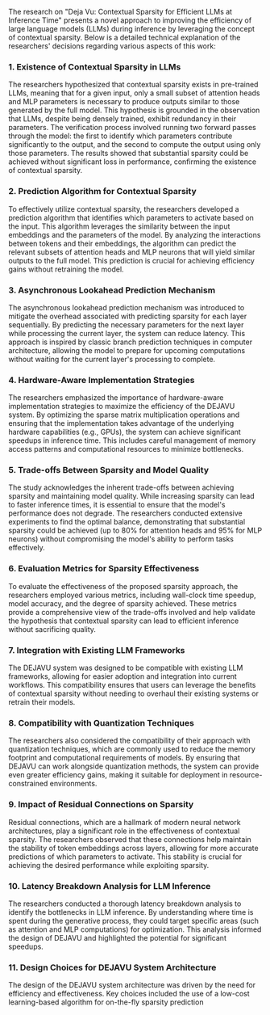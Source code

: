 The research on "Deja Vu: Contextual Sparsity for Efficient LLMs at Inference Time" presents a novel approach to improving the efficiency of large language models (LLMs) during inference by leveraging the concept of contextual sparsity. Below is a detailed technical explanation of the researchers' decisions regarding various aspects of this work:

### 1. Existence of Contextual Sparsity in LLMs
The researchers hypothesized that contextual sparsity exists in pre-trained LLMs, meaning that for a given input, only a small subset of attention heads and MLP parameters is necessary to produce outputs similar to those generated by the full model. This hypothesis is grounded in the observation that LLMs, despite being densely trained, exhibit redundancy in their parameters. The verification process involved running two forward passes through the model: the first to identify which parameters contribute significantly to the output, and the second to compute the output using only those parameters. The results showed that substantial sparsity could be achieved without significant loss in performance, confirming the existence of contextual sparsity.

### 2. Prediction Algorithm for Contextual Sparsity
To effectively utilize contextual sparsity, the researchers developed a prediction algorithm that identifies which parameters to activate based on the input. This algorithm leverages the similarity between the input embeddings and the parameters of the model. By analyzing the interactions between tokens and their embeddings, the algorithm can predict the relevant subsets of attention heads and MLP neurons that will yield similar outputs to the full model. This prediction is crucial for achieving efficiency gains without retraining the model.

### 3. Asynchronous Lookahead Prediction Mechanism
The asynchronous lookahead prediction mechanism was introduced to mitigate the overhead associated with predicting sparsity for each layer sequentially. By predicting the necessary parameters for the next layer while processing the current layer, the system can reduce latency. This approach is inspired by classic branch prediction techniques in computer architecture, allowing the model to prepare for upcoming computations without waiting for the current layer's processing to complete.

### 4. Hardware-Aware Implementation Strategies
The researchers emphasized the importance of hardware-aware implementation strategies to maximize the efficiency of the DEJAVU system. By optimizing the sparse matrix multiplication operations and ensuring that the implementation takes advantage of the underlying hardware capabilities (e.g., GPUs), the system can achieve significant speedups in inference time. This includes careful management of memory access patterns and computational resources to minimize bottlenecks.

### 5. Trade-offs Between Sparsity and Model Quality
The study acknowledges the inherent trade-offs between achieving sparsity and maintaining model quality. While increasing sparsity can lead to faster inference times, it is essential to ensure that the model's performance does not degrade. The researchers conducted extensive experiments to find the optimal balance, demonstrating that substantial sparsity could be achieved (up to 80% for attention heads and 95% for MLP neurons) without compromising the model's ability to perform tasks effectively.

### 6. Evaluation Metrics for Sparsity Effectiveness
To evaluate the effectiveness of the proposed sparsity approach, the researchers employed various metrics, including wall-clock time speedup, model accuracy, and the degree of sparsity achieved. These metrics provide a comprehensive view of the trade-offs involved and help validate the hypothesis that contextual sparsity can lead to efficient inference without sacrificing quality.

### 7. Integration with Existing LLM Frameworks
The DEJAVU system was designed to be compatible with existing LLM frameworks, allowing for easier adoption and integration into current workflows. This compatibility ensures that users can leverage the benefits of contextual sparsity without needing to overhaul their existing systems or retrain their models.

### 8. Compatibility with Quantization Techniques
The researchers also considered the compatibility of their approach with quantization techniques, which are commonly used to reduce the memory footprint and computational requirements of models. By ensuring that DEJAVU can work alongside quantization methods, the system can provide even greater efficiency gains, making it suitable for deployment in resource-constrained environments.

### 9. Impact of Residual Connections on Sparsity
Residual connections, which are a hallmark of modern neural network architectures, play a significant role in the effectiveness of contextual sparsity. The researchers observed that these connections help maintain the stability of token embeddings across layers, allowing for more accurate predictions of which parameters to activate. This stability is crucial for achieving the desired performance while exploiting sparsity.

### 10. Latency Breakdown Analysis for LLM Inference
The researchers conducted a thorough latency breakdown analysis to identify the bottlenecks in LLM inference. By understanding where time is spent during the generative process, they could target specific areas (such as attention and MLP computations) for optimization. This analysis informed the design of DEJAVU and highlighted the potential for significant speedups.

### 11. Design Choices for DEJAVU System Architecture
The design of the DEJAVU system architecture was driven by the need for efficiency and effectiveness. Key choices included the use of a low-cost learning-based algorithm for on-the-fly sparsity prediction
